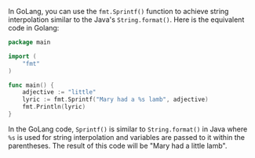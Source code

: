  In GoLang, you can use the `fmt.Sprintf()` function to achieve string interpolation similar to the Java's `String.format()`. Here is the equivalent code in Golang:

```go
package main

import (
	"fmt"
)

func main() {
	adjective := "little"
	lyric := fmt.Sprintf("Mary had a %s lamb", adjective)
	fmt.Println(lyric)
}
```
In the GoLang code, `Sprintf()` is similar to `String.format()` in Java where `%s` is used for string interpolation and variables are passed to it within the parentheses. The result of this code will be "Mary had a little lamb".
